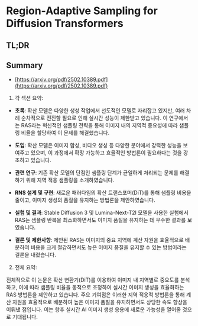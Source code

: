 # Region-Adaptive Sampling for Diffusion Transformers
## TL;DR
## Summary
- [https://arxiv.org/pdf/2502.10389.pdf](https://arxiv.org/pdf/2502.10389.pdf)

1. 각 섹션 요약:

- **초록**: 확산 모델은 다양한 생성 작업에서 선도적인 모델로 자리잡고 있지만, 여러 차례 순차적으로 전진할 필요로 인해 실시간 성능이 제한받고 있습니다. 이 연구에서는 RAS라는 혁신적인 샘플링 전략을 통해 이미지 내의 지역적 중요성에 따라 샘플링 비율을 할당하여 이 문제를 해결했습니다.

- **도입**: 확산 모델은 이미지 합성, 비디오 생성 등 다양한 분야에서 강력한 성능을 보여주고 있으며, 이 과정에서 확장 가능하고 효율적인 방법론이 필요하다는 것을 강조하고 있습니다.

- **관련 연구**: 기존 확산 모델의 단점인 샘플링 단계가 균일하게 처리되는 문제를 해결하기 위해 지역 적응 샘플링을 소개하였습니다.

- **RNS 설계 및 구현**: 새로운 패러다임의 확산 트랜스포머(DiT)를 통해 샘플링 비용을 줄이고, 이미지 생성의 품질을 유지하는 방법론을 제안하였습니다.

- **실험 및 결과**: Stable Diffusion 3 및 Lumina-Next-T2I 모델을 사용한 실험에서 RAS는 샘플링 반복을 최소화하면서도 이미지 품질을 유지하는 데 우수한 결과를 보였습니다.

- **결론 및 제한사항**: 제안된 RAS는 이미지의 중요 지역에 계산 자원을 효율적으로 배분하여 비용을 크게 절감하면서도 높은 이미지 품질을 유지할 수 있는 방법이라는 결론을 내렸습니다.

2. 전체 요약:

전체적으로 이 논문은 확산 변환기(DiT)를 이용하여 이미지 내 지역별로 중요도를 분석하고, 이에 따라 샘플링 비율을 동적으로 조정하여 실시간 이미지 생성을 효율화하는 RAS 방법론을 제안하고 있습니다. 주요 기여점은 이러한 지역 적응적 방법론을 통해 계산 자원을 효율적으로 배분하여 높은 이미지 품질을 유지하면서도 상당한 속도 향상을 이뤄낸 점입니다. 이는 향후 실시간 AI 이미지 생성 응용에 새로운 가능성을 열어줄 것으로 기대됩니다.